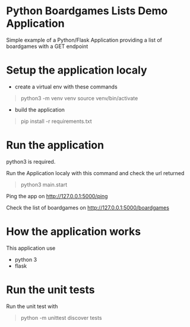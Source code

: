 # Python Boardgames Lists Demo Application

Simple example of a Python/Flask Application providing a list of boardgames with a GET endpoint

# Setup the application localy
- create a virtual env with these commands
> python3 -m venv venv
> source venv/bin/activate

- build the application
> pip install -r requirements.txt


# Run the application

python3 is required.

Run the Application localy with this command and check the url returned
> python3 main.start

Ping the app on http://127.0.0.1:5000/ping

Check the list of boardgames on http://127.0.0.1:5000/boardgames

# How the application works

This application use
- python 3
- flask

# Run the unit tests

Run the unit test with 
> python -m unittest discover tests

